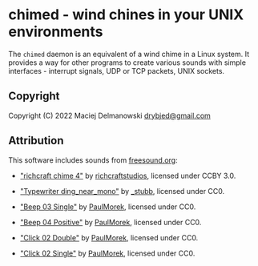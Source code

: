# chimed - wind chines in your UNIX environments

The `chimed` daemon is an equivalent of a wind chime in a Linux system. It
provides a way for other programs to create various sounds with simple
interfaces - interrupt signals, UDP or TCP packets, UNIX sockets.

## Copyright

Copyright (C) 2022 Maciej Delmanowski <drybjed@gmail.com>

## Attribution

This software includes sounds from [freesound.org](https://freesound.org/):

- ["richcraft chime 4"](https://freesound.org/people/richcraftstudios/sounds/454610/) by
  [richcraftstudios](https://freesound.org/people/richcraftstudios/), licensed
  under CCBY 3.0.

- ["Typewriter ding_near_mono"](https://freesound.org/people/_stubb/sounds/406243/) by
  [_stubb](https://freesound.org/people/_stubb/), licensed under CC0.

- ["Beep 03 Single"](https://freesound.org/people/PaulMorek/sounds/330050/) by
  [PaulMorek](https://freesound.org/people/PaulMorek/), licensed under CC0.

- ["Beep 04 Positive"](https://freesound.org/people/PaulMorek/sounds/330048/) by
  [PaulMorek](https://freesound.org/people/PaulMorek/), licensed under CC0.

- ["Click 02 Double"](https://freesound.org/people/PaulMorek/sounds/330076/) by
  [PaulMorek](https://freesound.org/people/PaulMorek/), licensed under CC0.

- ["Click 02 Single"](https://freesound.org/people/PaulMorek/sounds/330075/) by
  [PaulMorek](https://freesound.org/people/PaulMorek/), licensed under CC0.
